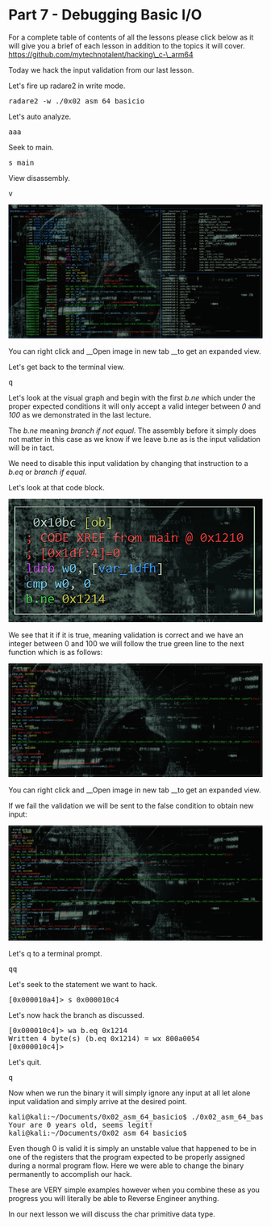 # Part 7 - Debugging Basic I/O

For a complete table of contents of all the lessons please click below as it will give you a brief of each lesson in addition to the topics it will cover. https://github.com/mytechnotalent/hacking\_c-\_arm64

Today we hack the input validation from our last lesson. 

Let's fire up radare2 in write mode.

<pre spellcheck="false">radare2 -w ./0x02_asm_64_basicio
</pre>

Let's auto analyze.

<pre spellcheck="false">aaa
</pre>

Seek to main.

<pre spellcheck="false">s main
</pre>

View disassembly.

<pre spellcheck="false">v
</pre>

<div class="slate-resizable-image-embed slate-image-embed__resize-full-width"><img src="/imgs/1607709949903.jpg"/></div>

You can right click and&nbsp;__Open image in new tab&nbsp;__to get an expanded view.

Let's get back to the terminal view.

<pre spellcheck="false">q
</pre>

Let's look at the visual graph and begin with the first _b.ne_ which under the proper expected conditions it will only accept a valid integer between _0_ and _100_ as we demonstrated in the last lecture.

The _b.ne_ meaning _branch if not equal_. The assembly before it simply does not matter in this case as we know if we leave b.ne as is the input validation will be in tact.

We need to disable this input validation by changing that instruction to a _b.eq_ or _branch if equal_.

Let's look at that code block.

<div class="slate-resizable-image-embed slate-image-embed__resize-middle"><img src="/imgs/1607710722312.jpg"/></div>

We see that it if it is true, meaning validation is correct and we have an integer between 0 and 100 we will follow the true green line to the next function which is as follows:

<div class="slate-resizable-image-embed slate-image-embed__resize-full-width"><img src="/imgs/1607710870812.jpg"/></div>

You can right click and&nbsp;__Open image in new tab&nbsp;__to get an expanded view.

If we fail the validation we will be sent to the false condition to obtain new input:

<div class="slate-resizable-image-embed slate-image-embed__resize-full-width"><img src="/imgs/1607710976917.jpg"/></div>

Let's q to a terminal prompt.

<pre spellcheck="false">qq
</pre>

Let's seek to the statement we want to hack.

<pre spellcheck="false">[0x000010a4]&gt; s 0x000010c4
</pre>

Let's now hack the branch as discussed.

<pre spellcheck="false">[0x000010c4]&gt; wa b.eq 0x1214
Written 4 byte(s) (b.eq 0x1214) = wx 800a0054
[0x000010c4]&gt;
</pre>

Let's quit.

<pre spellcheck="false">q
</pre>

Now when we run the binary it will simply ignore any input at all let alone input validation and simply arrive at the desired point.

<pre spellcheck="false">kali@kali:~/Documents/0x02_asm_64_basicio$ ./0x02_asm_64_basicio
Your are 0 years old, seems legit!
kali@kali:~/Documents/0x02_asm_64_basicio$
</pre>

Even though 0 is valid it is simply an unstable value that happened to be in one of the registers that the program expected to be properly assigned during a normal program flow. Here we were able to change the binary permanently to accomplish our hack.

These are VERY simple examples however when you combine these as you progress you will literally be able to Reverse Engineer anything.

In our next lesson we will discuss the char primitive data type.

  

  